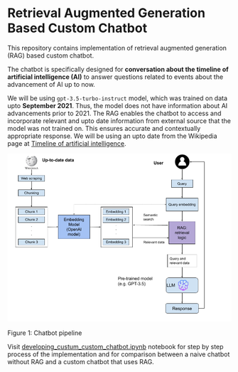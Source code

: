 # Retrieval Augmented Generation Based Custom Chatbot

This repository contains implementation of retrieval augmented generation (RAG) based custom chatbot.

The chatbot is specifically designed for **conversation about the timeline of artificial intelligence (AI)** to answer questions related to events about the advancement of AI up to now.

We will be using `gpt-3.5-turbo-instruct` model, which was trained on data upto **September 2021**. Thus, the model does not have information about AI advancements prior to 2021. The RAG enables the chatbot to access and incorporate relevant and upto date information from external source that the model was not trained on. 
This ensures accurate and contextually appropriate response.
We will be using an upto date from the 
Wikipedia page at [Timeline of artificial intelligence](https://en.wikipedia.org/wiki/Timeline_of_artificial_intelligence). 

![chatbot-pipeline.png](chatbot-pipeline.png)

Figure 1: Chatbot pipeline

Visit [developing_custum_custom_chatbot.ipynb](./developing_custum_custom_chatbot.ipynb) notebook for step by step process of the implementation 
and for comparison between a naive chatbot without RAG and a custom chatbot that uses RAG.
